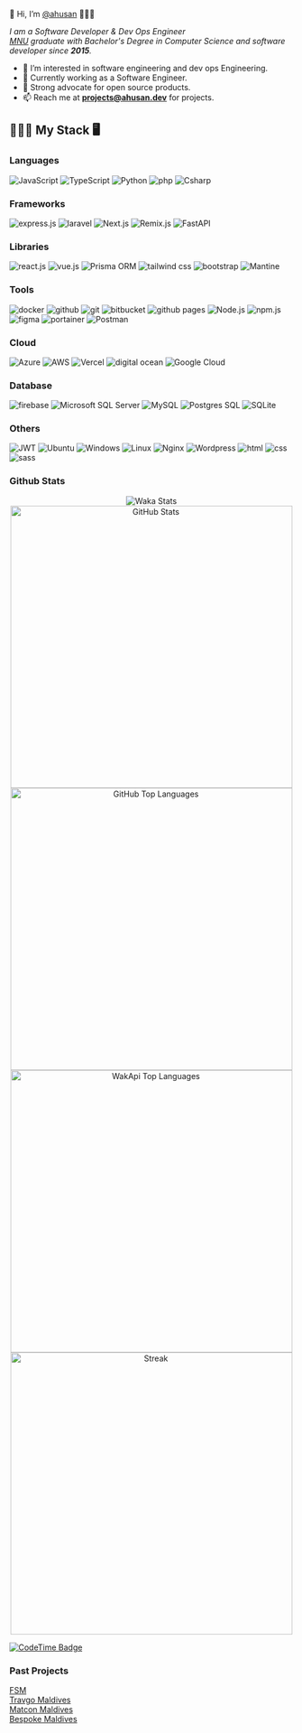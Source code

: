 👋 Hi, I’m [@ahusan](https://portfolio.ahusan.dev/ "CV") 🧑🏾‍💻

*I am a Software Developer & Dev Ops Engineer\
[MNU](https://www.mnu.edu.mv/ "College website") graduate with Bachelor's Degree in Computer Science
and software developer since __2015__.*

- 👀 I’m interested in software engineering and  dev ops Engineering.
- 🏢 Currently working as a Software Engineer. 
- 🐧 Strong advocate for open source products.
- 📫 Reach me at __<projects@ahusan.dev>__ for projects.

## 👨🏾‍💻 My Stack 🖥️

### Languages

![JavaScript](https://shields.io/badge/-javascript-111827?style=for-the-badge&logo=javascript)
![TypeScript](https://shields.io/badge/-typescript-111827?style=for-the-badge&logo=typescript)
![Python](https://img.shields.io/badge/python-111827?style=for-the-badge&logo=python&logoColor=ffdd54)
![php](https://shields.io/badge/-php-111827?style=for-the-badge&logo=php)
![Csharp](https://shields.io/badge/-Csharp-111827?style=for-the-badge&logo=c)

### Frameworks

![express.js](https://shields.io/badge/-express.js-111827?style=for-the-badge&logo=express)
![laravel](https://shields.io/badge/-laravel-111827?style=for-the-badge&logo=laravel)
![Next.js](https://shields.io/badge/-Next-111827?style=for-the-badge&logo=next.js)
![Remix.js](https://shields.io/badge/-RemixJS-111827?style=for-the-badge&logo=remix)
![FastAPI](https://shields.io/badge/-fastapi-111827?style=for-the-badge&logo=fastapi)


### Libraries
![react.js](https://shields.io/badge/-react-111827?style=for-the-badge&logo=react)
![vue.js](https://shields.io/badge/-vue-111827?style=for-the-badge&logo=vue.js)
![Prisma ORM](https://shields.io/badge/-Prisma%20ORM-111827?style=for-the-badge&logo=prisma)
![tailwind css](https://shields.io/badge/-tailwind%20css-111827?style=for-the-badge&logo=tailwind-css)
![bootstrap](https://shields.io/badge/-bootstrap-111827?style=for-the-badge&logo=bootstrap)
![Mantine](https://shields.io/badge/-mantineui-111827?style=for-the-badge&logo=mantine)

### Tools
![docker](https://shields.io/badge/-docker-111827?style=for-the-badge&logo=docker)
![github](https://shields.io/badge/-github-111827?style=for-the-badge&logo=github)
![git](https://shields.io/badge/-git-111827?style=for-the-badge&logo=git)
![bitbucket](https://shields.io/badge/-bitbucket-111827?style=for-the-badge&logo=bitbucket)
![github pages](https://shields.io/badge/-github%20pages-111827?style=for-the-badge&logo=github)
![Node.js](https://img.shields.io/badge/node.js-111827?style=for-the-badge&logo=node.js&logoColor=white)
![npm.js](https://shields.io/badge/-npm-111827?style=for-the-badge&logo=npm)
![figma](https://shields.io/badge/-figma-111827?style=for-the-badge&logo=figma)
![portainer](https://shields.io/badge/-portainer-111827?style=for-the-badge&logo=portainer)
![Postman](https://shields.io/badge/-postman-111827?style=for-the-badge&logo=postman)


### Cloud
![Azure](https://shields.io/badge/-Azure-111827?style=for-the-badge&logo=microsoftazure)
![AWS](https://shields.io/badge/-AWS-111827?style=for-the-badge&logo=amazon)
![Vercel](https://shields.io/badge/-Vercel-111827?style=for-the-badge&logo=vercel)
![digital ocean](https://shields.io/badge/-digital%20ocean-111827?style=for-the-badge&logo=digitalocean)
![Google Cloud](https://shields.io/badge/-Google%20Cloud-111827?style=for-the-badge&logo=google-cloud)

### Database
![firebase](https://shields.io/badge/-firebase-111827?style=for-the-badge&logo=firebase)
![Microsoft SQL Server](https://shields.io/badge/-Microsoft%20SQL%20Sever-111827?style=for-the-badge&logo=microsoft%20sql%20server)
![MySQL](https://shields.io/badge/-mysql-111827?style=for-the-badge&logo=mysql)
![Postgres SQL](https://shields.io/badge/-postgres-111827?style=for-the-badge&logo=postgresql)
![SQLite](https://shields.io/badge/-sqlite-111827?style=for-the-badge&logo=sqlite)

### Others
![JWT](https://shields.io/badge/-jwt-111827?style=for-the-badge&logo=json-web-tokens)
![Ubuntu](https://shields.io/badge/-ubuntu-111827?style=for-the-badge&logo=ubuntu)
![Windows](https://shields.io/badge/-windows-111827?style=for-the-badge&logo=windows)
![Linux](https://shields.io/badge/-linux-111827?style=for-the-badge&logo=linux)
![Nginx](https://shields.io/badge/-nginx-111827?style=for-the-badge&logo=nginx)
![Wordpress](https://shields.io/badge/-wordpress-111827?style=for-the-badge&logo=wordpress)
![html](https://shields.io/badge/-html-111827?style=for-the-badge&logo=html5)
![css](https://shields.io/badge/-css-111827?style=for-the-badge&logo=css3)
![sass](https://shields.io/badge/-sass-111827?style=for-the-badge&logo=sass)

### Github Stats

<p align="center">
  <img src="https://wakatime.com/share/@ahusan/5ffa3fe3-0eb8-4023-8e0a-4ffcf36c377d.svg" alt="Waka Stats">
  <img src="https://readme.ahusan.dev/api?username=ahusan&amp;show_icons=true&theme=aura&rank_icon=percentile&count_private=true&hide=issues" alt="GitHub Stats" width="500">
  <img src="https://readme.ahusan.dev/api/top-langs/?username=ahusan&layout=compact&theme=aura&langs_count=10" alt="GitHub Top Languages" width="500">
  <img src="https://readme.ahusan.dev/api/wakatime?username=ahusan&api_domain=wakapi.dev&bg_color=1A202C&title_color=2F855A&icon_color=2F855A&text_color=ffffff&custom_title=Wakapi%20Week%20Stats&layout=compact" alt="WakApi Top Languages" width="500">
  <img src="https://streak-stats.demolab.com?user=ahusan&theme=aura&date_format=j%20M%5B%20Y%5D&mode=weekly&card_width=500" alt="Streak" width="500">
</p>

[![CodeTime Badge](https://img.shields.io/endpoint?style=social&color=222&url=https%3A%2F%2Fapi.codetime.dev%2Fshield%3Fid%3D25674%26project%3D%26in=0)](https://codetime.dev)

### Past Projects
[FSM](https://fsm.mv/)\
[Travgo Maldives](https://travgomaldives.com/)\
[Matcon Maldives](https://matcon.mv/)\
[Bespoke Maldives](https://bespoke-main.web.app/)
<!---
ahusan/ahusan is a ✨ special ✨ repository because its `README.md` (this file) appears on your GitHub profile.
You can click the Preview link to take a look at your changes.
--->
